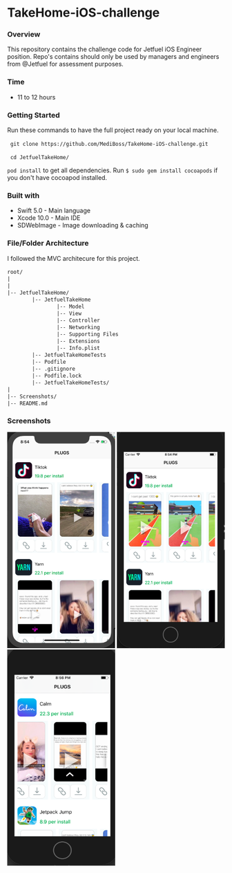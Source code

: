 # TakeHome-iOS-challenge

### Overview 

This repository contains the challenge code for Jetfuel iOS Engineer position. Repo's contains should only be used by managers and engineers from @Jetfuel for assessment purposes.

### Time

- 11 to 12 hours

### Getting Started

Run these commands to have the full project ready on your local machine.

`` git clone https://github.com/MediBoss/TakeHome-iOS-challenge.git``

`` cd JetfuelTakeHome/``

`` pod install `` to get all dependencies. Run `` $ sudo gem install cocoapods `` if you don't have cocoapod installed.

### Built with

* Swift 5.0 - Main language
* Xcode 10.0 - Main IDE
* SDWebImage - Image downloading & caching


### File/Folder Architecture

I followed the MVC architecure for this project. 
```
root/
|
|
|-- JetfuelTakeHome/
        |-- JetfuelTakeHome
                |-- Model              
                |-- View                    
                |-- Controller             
                |-- Networking  
                |-- Supporting Files
                |-- Extensions               
                |-- Info.plist          
        |-- JetfuelTakeHomeTests
        |-- Podfile
        |-- .gitignore
        |-- Podfile.lock  
        |-- JetfuelTakeHomeTests/ 
|
|-- Screenshots/                                                   
|-- README.md                          

```

### Screenshots

<img src= "iphone-x.png" width = 250 height = 500></img>
<img src= "iphone-8.png" width = 250 height = 500></img>
<img src= "iphone-5s.png" width = 250 height = 500></img>
